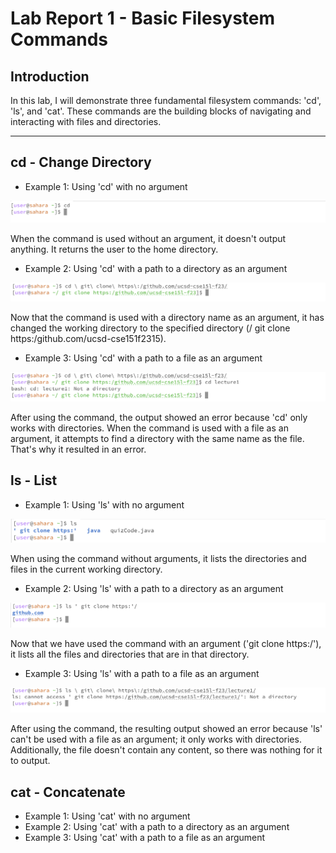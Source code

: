 # Lab Report 1 - Basic Filesystem Commands
## Introduction 

In this lab, I will demonstrate three fundamental filesystem commands: 'cd', 'ls', and 'cat'. These commands are the building blocks of navigating and interacting with files and directories. 

---

## cd - Change Directory 

- Example 1: Using 'cd' with no argument
  
![image](cd1-.png) 

When the command is used without an argument, it doesn't output anything. It returns the user to the home directory. 

- Example 2: Using 'cd' with a path to a directory as an argument

![image](cd2-.png) 

Now that the command is used with a directory name as an argument, it has changed the working directory to the specified directory (/ git clone https:/github.com/ucsd-cse151f2315).

- Example 3: Using 'cd' with a path to a file as an argument

![image](cd3-.png) 

After using the command, the output showed an error because 'cd' only works with directories. When the command is used with a file as an argument, it attempts to find a directory with the same name as the file. That's why it resulted in an error.

## ls - List 

- Example 1: Using 'ls' with no argument

![image](ls1-.png)

When using the command without arguments, it lists the directories and files in the current working directory.

- Example 2: Using 'ls' with a path to a directory as an argument

![image](ls2.png)

Now that we have used the command with an argument ('git clone https:/'), it lists all the files and directories that are in that directory.

- Example 3: Using 'ls' with a path to a file as an argument

![image](ls3-.png)

After using the command, the resulting output showed an error because 'ls' can't be used with a file as an argument; it only works with directories. Additionally, the file doesn't contain any content, so there was nothing for it to output.

## cat - Concatenate

- Example 1: Using 'cat' with no argument
- Example 2: Using 'cat' with a path to a directory as an argument
- Example 3: Using 'cat' with a path to a file as an argument
